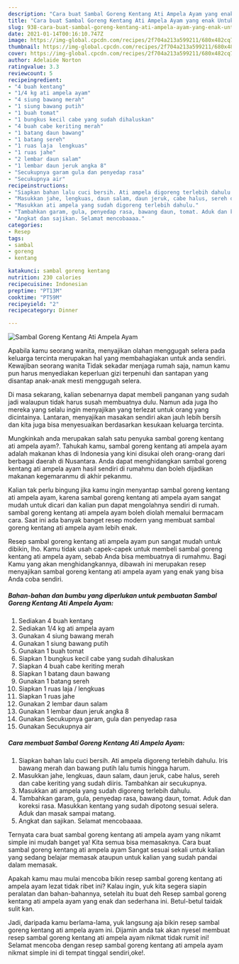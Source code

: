 ```yaml
---
description: "Cara buat Sambal Goreng Kentang Ati Ampela Ayam yang enak Untuk Jualan"
title: "Cara buat Sambal Goreng Kentang Ati Ampela Ayam yang enak Untuk Jualan"
slug: 938-cara-buat-sambal-goreng-kentang-ati-ampela-ayam-yang-enak-untuk-jualan
date: 2021-01-14T00:16:10.747Z
image: https://img-global.cpcdn.com/recipes/2f704a213a599211/680x482cq70/sambal-goreng-kentang-ati-ampela-ayam-foto-resep-utama.jpg
thumbnail: https://img-global.cpcdn.com/recipes/2f704a213a599211/680x482cq70/sambal-goreng-kentang-ati-ampela-ayam-foto-resep-utama.jpg
cover: https://img-global.cpcdn.com/recipes/2f704a213a599211/680x482cq70/sambal-goreng-kentang-ati-ampela-ayam-foto-resep-utama.jpg
author: Adelaide Norton
ratingvalue: 3.3
reviewcount: 5
recipeingredient:
- "4 buah kentang"
- "1/4 kg ati ampela ayam"
- "4 siung bawang merah"
- "1 siung bawang putih"
- "1 buah tomat"
- "1 bungkus kecil cabe yang sudah dihaluskan"
- "4 buah cabe keriting merah"
- "1 batang daun bawang"
- "1 batang sereh"
- "1 ruas laja  lengkuas"
- "1 ruas jahe"
- "2 lembar daun salam"
- "1 lembar daun jeruk angka 8"
- "Secukupnya garam gula dan penyedap rasa"
- "Secukupnya air"
recipeinstructions:
- "Siapkan bahan lalu cuci bersih. Ati ampela digoreng terlebih dahulu. Iris bawang merah dan bawang putih lalu tumis hingga harum."
- "Masukkan jahe, lengkuas, daun salam, daun jeruk, cabe halus, sereh dan cabe keriting yang sudah diiris. Tambahkan air secukupnya."
- "Masukkan ati ampela yang sudah digoreng terlebih dahulu."
- "Tambahkan garam, gula, penyedap rasa, bawang daun, tomat. Aduk dan koreksi rasa. Masukkan kentang yang sudah dipotong sesuai selera. Aduk dan masak sampai matang."
- "Angkat dan sajikan. Selamat mencobaaaa."
categories:
- Resep
tags:
- sambal
- goreng
- kentang

katakunci: sambal goreng kentang 
nutrition: 230 calories
recipecuisine: Indonesian
preptime: "PT13M"
cooktime: "PT59M"
recipeyield: "2"
recipecategory: Dinner

---
```



![Sambal Goreng Kentang Ati Ampela Ayam](https://img-global.cpcdn.com/recipes/2f704a213a599211/680x482cq70/sambal-goreng-kentang-ati-ampela-ayam-foto-resep-utama.jpg)

Apabila kamu seorang wanita, menyajikan olahan menggugah selera pada keluarga tercinta merupakan hal yang membahagiakan untuk anda sendiri. Kewajiban seorang  wanita Tidak sekadar menjaga rumah saja, namun kamu pun harus menyediakan keperluan gizi terpenuhi dan santapan yang disantap anak-anak mesti menggugah selera.

Di masa  sekarang, kalian sebenarnya dapat membeli panganan yang sudah jadi walaupun tidak harus susah membuatnya dulu. Namun ada juga lho mereka yang selalu ingin menyajikan yang terlezat untuk orang yang dicintainya. Lantaran, menyajikan masakan sendiri akan jauh lebih bersih dan kita juga bisa menyesuaikan berdasarkan kesukaan keluarga tercinta. 



Mungkinkah anda merupakan salah satu penyuka sambal goreng kentang ati ampela ayam?. Tahukah kamu, sambal goreng kentang ati ampela ayam adalah makanan khas di Indonesia yang kini disukai oleh orang-orang dari berbagai daerah di Nusantara. Anda dapat menghidangkan sambal goreng kentang ati ampela ayam hasil sendiri di rumahmu dan boleh dijadikan makanan kegemaranmu di akhir pekanmu.

Kalian tak perlu bingung jika kamu ingin menyantap sambal goreng kentang ati ampela ayam, karena sambal goreng kentang ati ampela ayam sangat mudah untuk dicari dan kalian pun dapat mengolahnya sendiri di rumah. sambal goreng kentang ati ampela ayam boleh diolah memalui bermacam cara. Saat ini ada banyak banget resep modern yang membuat sambal goreng kentang ati ampela ayam lebih enak.

Resep sambal goreng kentang ati ampela ayam pun sangat mudah untuk dibikin, lho. Kamu tidak usah capek-capek untuk membeli sambal goreng kentang ati ampela ayam, sebab Anda bisa membuatnya di rumahmu. Bagi Kamu yang akan menghidangkannya, dibawah ini merupakan resep menyajikan sambal goreng kentang ati ampela ayam yang enak yang bisa Anda coba sendiri.

<!--inarticleads1-->

##### Bahan-bahan dan bumbu yang diperlukan untuk pembuatan Sambal Goreng Kentang Ati Ampela Ayam:

1. Sediakan 4 buah kentang
1. Sediakan 1/4 kg ati ampela ayam
1. Gunakan 4 siung bawang merah
1. Gunakan 1 siung bawang putih
1. Gunakan 1 buah tomat
1. Siapkan 1 bungkus kecil cabe yang sudah dihaluskan
1. Siapkan 4 buah cabe keriting merah
1. Siapkan 1 batang daun bawang
1. Gunakan 1 batang sereh
1. Siapkan 1 ruas laja / lengkuas
1. Siapkan 1 ruas jahe
1. Gunakan 2 lembar daun salam
1. Gunakan 1 lembar daun jeruk angka 8
1. Gunakan Secukupnya garam, gula dan penyedap rasa
1. Gunakan Secukupnya air




<!--inarticleads2-->

##### Cara membuat Sambal Goreng Kentang Ati Ampela Ayam:

1. Siapkan bahan lalu cuci bersih. Ati ampela digoreng terlebih dahulu. Iris bawang merah dan bawang putih lalu tumis hingga harum.
1. Masukkan jahe, lengkuas, daun salam, daun jeruk, cabe halus, sereh dan cabe keriting yang sudah diiris. Tambahkan air secukupnya.
1. Masukkan ati ampela yang sudah digoreng terlebih dahulu.
1. Tambahkan garam, gula, penyedap rasa, bawang daun, tomat. Aduk dan koreksi rasa. Masukkan kentang yang sudah dipotong sesuai selera. Aduk dan masak sampai matang.
1. Angkat dan sajikan. Selamat mencobaaaa.




Ternyata cara buat sambal goreng kentang ati ampela ayam yang nikamt simple ini mudah banget ya! Kita semua bisa memasaknya. Cara buat sambal goreng kentang ati ampela ayam Sangat sesuai sekali untuk kalian yang sedang belajar memasak ataupun untuk kalian yang sudah pandai dalam memasak.

Apakah kamu mau mulai mencoba bikin resep sambal goreng kentang ati ampela ayam lezat tidak ribet ini? Kalau ingin, yuk kita segera siapin peralatan dan bahan-bahannya, setelah itu buat deh Resep sambal goreng kentang ati ampela ayam yang enak dan sederhana ini. Betul-betul taidak sulit kan. 

Jadi, daripada kamu berlama-lama, yuk langsung aja bikin resep sambal goreng kentang ati ampela ayam ini. Dijamin anda tak akan nyesel membuat resep sambal goreng kentang ati ampela ayam nikmat tidak rumit ini! Selamat mencoba dengan resep sambal goreng kentang ati ampela ayam nikmat simple ini di tempat tinggal sendiri,oke!.

